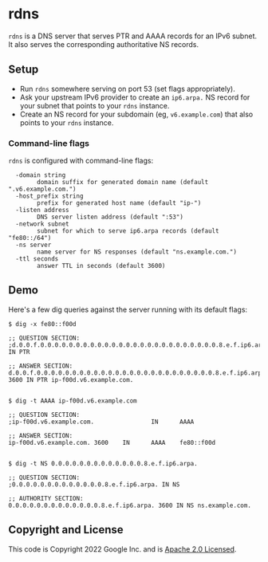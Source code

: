 # rdns

`rdns` is a DNS server that serves PTR and AAAA records for an IPv6 subnet.
It also serves the corresponding authoritative NS records.

## Setup

- Run `rdns` somewhere serving on port 53 (set flags appropriately).
- Ask your upstream IPv6 provider to create an `ip6.arpa.` NS record for your
  subnet that points to your `rdns` instance.
- Create an NS record for your subdomain (eg, `v6.example.com`) that also
  points to your `rdns` instance.

### Command-line flags

`rdns` is configured with command-line flags:

```
  -domain string
        domain suffix for generated domain name (default ".v6.example.com.")
  -host_prefix string
        prefix for generated host name (default "ip-")
  -listen address
        DNS server listen address (default ":53")
  -network subnet
        subnet for which to serve ip6.arpa records (default "fe80::/64")
  -ns server
        name server for NS responses (default "ns.example.com.")
  -ttl seconds
        answer TTL in seconds (default 3600)
```

## Demo

Here's a few dig queries against the server running with its default flags:

```
$ dig -x fe80::f00d

;; QUESTION SECTION:
;d.0.0.f.0.0.0.0.0.0.0.0.0.0.0.0.0.0.0.0.0.0.0.0.0.0.0.0.0.8.e.f.ip6.arpa. IN PTR

;; ANSWER SECTION:
d.0.0.f.0.0.0.0.0.0.0.0.0.0.0.0.0.0.0.0.0.0.0.0.0.0.0.0.0.8.e.f.ip6.arpa. 3600 IN PTR ip-f00d.v6.example.com.


$ dig -t AAAA ip-f00d.v6.example.com

;; QUESTION SECTION:
;ip-f00d.v6.example.com.                IN      AAAA

;; ANSWER SECTION:
ip-f00d.v6.example.com. 3600    IN      AAAA    fe80::f00d


$ dig -t NS 0.0.0.0.0.0.0.0.0.0.0.0.0.8.e.f.ip6.arpa.

;; QUESTION SECTION:
;0.0.0.0.0.0.0.0.0.0.0.0.0.8.e.f.ip6.arpa. IN NS

;; AUTHORITY SECTION:
0.0.0.0.0.0.0.0.0.0.0.0.0.8.e.f.ip6.arpa. 3600 IN NS ns.example.com.
```

## Copyright and License

This code is Copyright 2022 Google Inc. and is [Apache 2.0 Licensed](LICENSE).
